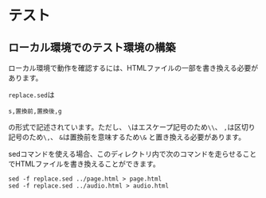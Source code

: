 # テスト

## ローカル環境でのテスト環境の構築
ローカル環境で動作を確認するには、HTMLファイルの一部を書き換える必要があります。

`replace.sed`は
```
s,置換前,置換後,g
```
の形式で記述されています。ただし、
`\`はエスケープ記号のため`\\`、
`,`は区切り記号のため`\,`、
`&`は置換前を意味するため`\&`
と置き換える必要があります。


sedコマンドを使える場合、このディレクトリ内で次のコマンドを走らせることでHTMLファイルを書き換えることができます。
```
sed -f replace.sed ../page.html > page.html
sed -f replace.sed ../audio.html > audio.html
```

